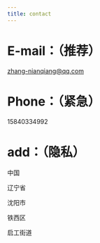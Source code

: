 ```yaml
---
title: contact
---
```


# E-mail：（推荐）

zhang-nianqiang@qq.com

# Phone：（紧急）

15840334992

# add：（隐私）

中国

辽宁省

沈阳市

铁西区

启工街道

